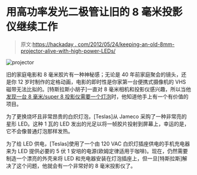 # 用高功率发光二极管让旧的 8 毫米投影仪继续工作

> 原文:[https://hackaday . com/2012/05/24/keeping-an-old-8mm-projector-alive-with-high-power-LEDs/](https://hackaday.com/2012/05/24/keeping-an-old-8mm-projector-alive-with-high-power-leds/)

![](../Images/70cf686443d5fd972b3dd9e2c3e79559.png "projector")

旧的家庭电影和 8 毫米胶片有一种神秘感；无论是 40 年前家庭聚会的镜头，还是你 12 岁时制作的定格动画，电影的即时性是你家第一台便携式摄像机的 VHS 磁带无法比拟的。[特斯拉斯小胡子]一直对 8 毫米相机和投影仪感兴趣，所以当他[发现一台 8 毫米/super 8 投影仪需要一个灯泡](https://thingsihack.wordpress.com/2012/05/22/replacement-8mm-projector-bulb-from-super-bright-led-and-old-cellphone-charger/)时，他知道他手上有一个有价值的项目。

为了更换烧坏且非常昂贵的白炽灯泡，[Teslas]从 Jameco 采购了一种非常亮的星形 LED。这种 1 瓦的 LED 发出的光足以将一帧胶片投射到屏幕上，幸运的是，它不会像普通灯泡那样发热。

为了给 LED 供电，[Teslas]使用了一个由 120 VAC 白炽灯插座供电的手机充电器来为 LED 提供必要的 5 伏 1 安培的电源(欧姆定律适用于咖啡)。现在，仍然需要制造一个漂亮的外壳来将 LED 和充电器安装在灯泡插座上，但一旦[特斯拉斯]解决了这个问题，他就会有一个非常好的 8 毫米投影仪了。